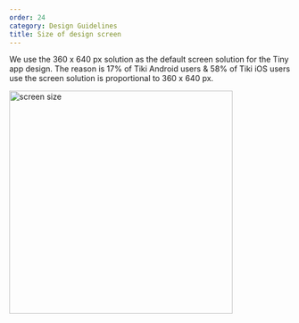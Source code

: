 ```yaml
---
order: 24
category: Design Guidelines
title: Size of design screen
---
```


We use the 360 x 640 px solution as the default screen solution for the Tiny app design. The reason is 17% of Tiki Android users & 58% of Tiki iOS users use the screen solution is proportional to 360 x 640 px.

<img style="width: 400px" src="https://salt.tikicdn.com/ts/social/6d/7e/80/7bc902d90af9d6129a1b0e6bd7bb5efa.png" alt="screen size" width="100%" />

